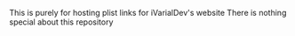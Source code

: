 This is purely for hosting plist links for iVarialDev's website
There is nothing special about this repository
